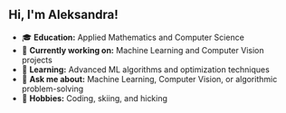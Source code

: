 ## Hi, I'm Aleksandra!

- 🎓 **Education:** Applied Mathematics and Computer Science  
- 🔭 **Currently working on:** Machine Learning and Computer Vision projects  
- 🌱 **Learning:** Advanced ML algorithms and optimization techniques  
- 💬 **Ask me about:** Machine Learning, Computer Vision, or algorithmic problem-solving  
- 🎯 **Hobbies:** Coding, skiing, and hicking  
